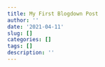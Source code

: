 ```yaml
---
title: My First Blogdown Post
author: ''
date: '2021-04-11'
slug: []
categories: []
tags: []
description: ''
---
```

